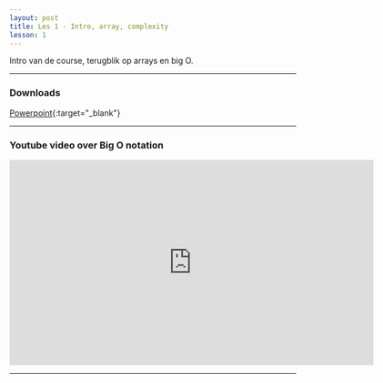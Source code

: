 ```yaml
---
layout: post
title: Les 1 - Intro, array, complexity
lesson: 1
---
```


Intro van de course, terugblik op arrays en big O.

***

### Downloads

[Powerpoint](https://drive.google.com/file/d/1dXwihaoGa_Bi4UZ4PZxddfyMLl99E3tk/view?usp=sharing){:target="_blank"}

***

### Youtube video over Big O notation

<iframe width="640" height="360" src="https://www.youtube.com/embed/RGuJga2Gl_k" frameborder="0" allow="accelerometer; autoplay; encrypted-media; gyroscope; picture-in-picture" allowfullscreen></iframe>

***